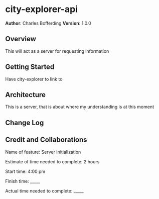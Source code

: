 # city-explorer-api

**Author**: Charles Bofferding
**Version**: 1.0.0

## Overview
This will act as a server for requesting information

## Getting Started
Have city-explorer to link to

## Architecture
This is a server, that is about where my understanding is at this moment

## Change Log


## Credit and Collaborations

Name of feature: Server Initialization

Estimate of time needed to complete: 2 hours

Start time: 4:00 pm

Finish time: _____

Actual time needed to complete: _____